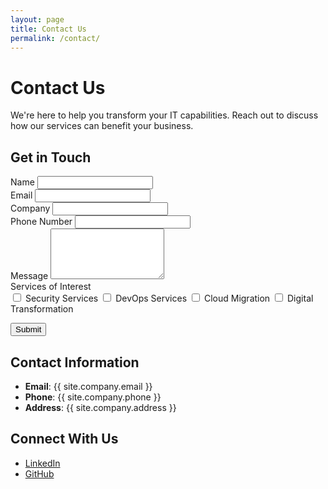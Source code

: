 ```yaml
---
layout: page
title: Contact Us
permalink: /contact/
---
```


# Contact Us

We're here to help you transform your IT capabilities. Reach out to discuss how our services can benefit your business.

## Get in Touch

<form action="{{ site.baseurl }}/thank-you/" method="get" class="contact-form">
  <div class="form-group">
    <label for="name">Name</label>
    <input type="text" id="name" name="name" class="form-control" required>
  </div>
  
  <div class="form-group">
    <label for="email">Email</label>
    <input type="email" id="email" name="email" class="form-control" required>
  </div>
  
  <div class="form-group">
    <label for="company">Company</label>
    <input type="text" id="company" name="company" class="form-control" required>
  </div>
  
  <div class="form-group">
    <label for="phone">Phone Number</label>
    <input type="tel" id="phone" name="phone" class="form-control">
  </div>
  
  <div class="form-group">
    <label for="message">Message</label>
    <textarea id="message" name="message" rows="5" class="form-control" required></textarea>
  </div>
  
  <div class="form-group">
    <label>Services of Interest</label>
    <div class="checkbox-group">
      <label>
        <input type="checkbox" name="services[]" value="security"> Security Services
      </label>
      <label>
        <input type="checkbox" name="services[]" value="devops"> DevOps Services
      </label>
      <label>
        <input type="checkbox" name="services[]" value="cloud"> Cloud Migration
      </label>
      <label>
        <input type="checkbox" name="services[]" value="digital"> Digital Transformation
      </label>
    </div>
  </div>
  
  <button type="submit" class="button button-primary">Submit</button>
</form>

## Contact Information

- **Email**: {{ site.company.email }}
- **Phone**: {{ site.company.phone }}
- **Address**: {{ site.company.address }}

## Connect With Us

- [LinkedIn](https://www.linkedin.com/company/zsoftly-technologies)
- [GitHub](https://github.com/zsoftly)